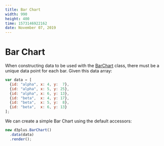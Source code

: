 ```yaml
---
title: Bar Chart
width: 990
height: 400
time: 1573146922162
date: November 07, 2019
---
```


# Bar Chart

When constructing data to be used with the [BarChart](http://d3plus.org/docs/#BarChart) class, there must be a unique data point for each bar. Given this data array:

```js
var data = [
  {id: "alpha", x: 4, y:  7},
  {id: "alpha", x: 5, y: 25},
  {id: "alpha", x: 6, y: 13},
  {id: "beta",  x: 4, y: 17},
  {id: "beta",  x: 5, y:  8},
  {id: "beta",  x: 6, y: 13}
];
```

We can create a simple Bar Chart using the default accessors:

```js
new d3plus.BarChart()
  .data(data)
  .render();
```
